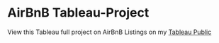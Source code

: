 # AirBnB Tableau-Project
View this Tableau full project on AirBnB Listings on my [Tableau Public](https://public.tableau.com/shared/RZWPZHXM8?:display_count=n&:origin=viz_share_link)
